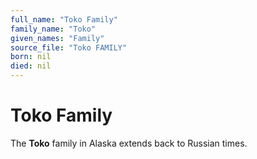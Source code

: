 ```yaml
---
full_name: "Toko Family"
family_name: "Toko"
given_names: "Family"
source_file: "Toko FAMILY"
born: nil
died: nil
---
```

# Toko Family

The **Toko** family in Alaska extends back to Russian times.

